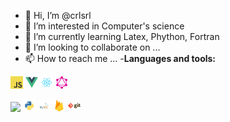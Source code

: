 - 👋 Hi, I’m @crlsrl
- 👀 I’m interested in Computer's science
- 🌱 I’m currently learning Latex, Phython, Fortran
- 💞️ I’m looking to collaborate on ...
- 📫 How to reach me ...
-**Languages and tools:**  

<code><img height="20" src="https://raw.githubusercontent.com/github/explore/80688e429a7d4ef2fca1e82350fe8e3517d3494d/topics/javascript/javascript.png"></code>
<code><img height="20" src="https://raw.githubusercontent.com/github/explore/80688e429a7d4ef2fca1e82350fe8e3517d3494d/topics/vue/vue.png"></code>
<code><img height="20" src="https://raw.githubusercontent.com/github/explore/80688e429a7d4ef2fca1e82350fe8e3517d3494d/topics/react/react.png"></code>
<code><img height="20" src="https://raw.githubusercontent.com/github/explore/5c058a388828bb5fde0bcafd4bc867b5bb3f26f3/topics/graphql/graphql.png"></code>

<code><img height="20" src="[https://raw.githubusercontent.com/github/explore/80688e429a7d4ef2fca1e82350fe8e3517d3494d/topics/cpp/cpp.png](https://static.javatpoint.com/tutorial/latex/images/latex-tutorial.png)"></code>
<code><img height="20" src="https://raw.githubusercontent.com/github/explore/80688e429a7d4ef2fca1e82350fe8e3517d3494d/topics/python/python.png"></code>
<code><img height="20" src="https://raw.githubusercontent.com/github/explore/80688e429a7d4ef2fca1e82350fe8e3517d3494d/topics/mysql/mysql.png"></code>
<code><img height="20" src="https://raw.githubusercontent.com/github/explore/80688e429a7d4ef2fca1e82350fe8e3517d3494d/topics/firebase/firebase.png"></code>
<code><img height="20" src="https://raw.githubusercontent.com/github/explore/80688e429a7d4ef2fca1e82350fe8e3517d3494d/topics/git/git.png"></code>
<!---
CrlsPrm/CrlsPrm is a ✨ special ✨ repository because its `README.md` (this file) appears on your GitHub profile.
You can click the Preview link to take a look at your changes.
--->
